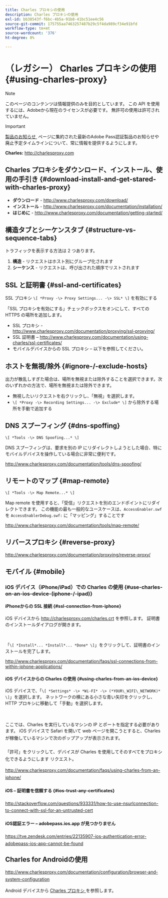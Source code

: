 ```yaml
---
title: Charles プロキシの使用
description: Charles プロキシの使用
exl-id: bb38543f-f6bc-4b5a-91b8-41bc51ee4c56
source-git-commit: 175755aa7463257487b29c5f4da989cf34e91bfd
workflow-type: tm+mt
source-wordcount: '376'
ht-degree: 0%

---
```


# （レガシー） Charles プロキシの使用 {#using-charles-proxy}

>[!NOTE]
>
>このページのコンテンツは情報提供のみを目的としています。 この API を使用するには、Adobeから現在のライセンスが必要です。 無許可の使用は許可されていません。

>[!IMPORTANT]
>
> [&#x200B; 製品のお知らせ &#x200B;](/help/authentication/product-announcements.md) ページに集約された最新のAdobe Pass認証製品のお知らせや廃止予定タイムラインについて、常に情報を提供するようにします。

**Charles:** <http://charlesproxy.com>


## Charles プロキシをダウンロード、インストール、使用の手引き {#download-install-and-get-stared-with-charles-proxy}

- **ダウンロード** - <http://www.charlesproxy.com/download/>
- **インストール** - <http://www.charlesproxy.com/documentation/installation/>
- **はじめに** - <http://www.charlesproxy.com/documentation/getting-started/>


## 構造タブとシーケンスタブ {#structure-vs-sequence-tabs}

トラフィックを表示する方法は 2 つあります。

1. **構造** - リクエストはホスト別にグループ化されます
1. **シーケンス** - リクエストは、呼び出された順序でリストされます


## SSL と証明書 {#ssl-and-certificates}

SSL プロキシ `\[ *Proxy -\> Proxy Settings... -\> SSL* \]` を有効にする

「SSL プロキシを有効にする」チェックボックスをオンにして、すべての HTTPS の場所を追加します。

<!-- NOTE TO WRITER - THESE IMAGES LINKS ARE BROKEN
![](https://dzf8vqv24eqhg.cloudfront.net/userfiles/258/326/ckfinder/images/ProxySettings.PNG) ![](https://dzf8vqv24eqhg.cloudfront.net/userfiles/258/326/ckfinder/images/SSLSettings.PNG) ![](https://dzf8vqv24eqhg.cloudfront.net/userfiles/258/326/ckfinder/images/AddHttpsLocations.PNG)
-->

- SSL プロキシ - <http://www.charlesproxy.com/documentation/proxying/ssl-proxying/>
- SSL 証明書 – <http://www.charlesproxy.com/documentation/using-charles/ssl-certificates/>
- モバイルデバイスからの SSL プロキシ – 以下を参照してください。


## ホストを無視/除外 {#ignore-/-exclude-hosts}

出力が散乱しすぎた場合は、場所を無視または除外することを選択できます。次のいずれかの方法で、場所を無視または除外できます。

- 無視したいリクエストを右クリックし、「無視」を選択します。
- `\[ *Proxy -\> Recording Settings... -\> Exclude* \]` から除外する場所を手動で追加する


## DNS スプーフィング {#dns-spoffing}

`\[ *Tools -\> DNS Spoofing...* \]`



DNS スプーフィングは、要求を別の IP にリダイレクトしようとした場合、特にモバイルデバイスを操作している場合に非常に便利です。

<!-- NOTE TO WRITER - THESE IMAGES LINKS ARE BROKEN
![](https://dzf8vqv24eqhg.cloudfront.net/userfiles/258/326/ckfinder/images/DNSSpoofing.PNG)
-->

<http://www.charlesproxy.com/documentation/tools/dns-spoofing/>


## リモートのマップ {#map-remote}

`\[ *Tools -\> Map Remote...* \]`



Map remote を使用すると、「受信」リクエストを別のエンドポイントにリダイレクトできます。 この機能の最も一般的なユースケースは、`AccessEnabler.swf` を `AccessEnablerDebug.swf:` に「マッピング」することです

<!-- NOTE TO WRITER - THESE IMAGES LINKS ARE BROKEN
![](https://dzf8vqv24eqhg.cloudfront.net/userfiles/258/326/ckfinder/images/MapRemote.PNG) ![](https://dzf8vqv24eqhg.cloudfront.net/userfiles/258/326/ckfinder/images/MapRemoteAdd.PNG)
-->

<http://www.charlesproxy.com/documentation/tools/map-remote/>



## リバースプロキシ {#reverse-proxy}

<http://www.charlesproxy.com/documentation/proxying/reverse-proxy/>

## モバイル {#mobile}

### iOS デバイス（iPhone/iPad）での Charles の使用 {#use-charles-on-an-ios-device-(iphone-/-ipad)}

#### iPhoneからの SSL 接続 {#ssl-connection-from-iphone}

iOS デバイスから <http://charlesproxy.com/charles.crt> を参照します。  証明書のインストールダイアログが開きます。

<!-- NOTE TO WRITER - THESE IMAGES LINKS ARE BROKEN
![](https://dzf8vqv24eqhg.cloudfront.net/userfiles/258/326/ckfinder/images/iOSDeviceSSLCertificate1\(1\).PNG)![](https://dzf8vqv24eqhg.cloudfront.net/userfiles/258/326/ckfinder/images/iOSDeviceSSLCertificate2\(1\).PNG)![](https://dzf8vqv24eqhg.cloudfront.net/userfiles/258/326/ckfinder/images/iOSDeviceSSLCertificate3.PNG)
-->

</br>

「`\[ *Install*... *Install*... *Done* \]`」をクリックして、証明書のインストールを完了します。

<http://www.charlesproxy.com/documentation/faqs/ssl-connections-from-within-iphone-applications/>



#### iOS デバイスからの Charles の使用 {#using-charles-from-an-ios-device}

iOS デバイスで、「`\[ *Settings* -\> *Wi-FI* -\> (*YOUR\_WIFI\_NETWORK)* \]`」を選択します。 ネットワークの横にある小さな青い矢印をクリックし、HTTP プロキシに移動して「手動」を選択します。


</br>

<!-- NOTE TO WRITER - THESE IMAGES LINKS ARE BROKEN
![](https://dzf8vqv24eqhg.cloudfront.net/userfiles/258/326/ckfinder/images/iOSDeviceManualProxy1.png)![](https://dzf8vqv24eqhg.cloudfront.net/userfiles/258/326/ckfinder/images/iOSDeviceManualProxy2.PNG)
-->

</br>
ここでは、Charles を実行しているマシンの IP とポートを指定する必要があります。 <span style="line-height: 1.6em;">iOS デバイスで Safari を開いて web ページを開こうとすると、Charles が稼働しているマシンで次のポップアップが表示されます。

</br>

<!-- NOTE TO WRITER - THESE IMAGES LINKS ARE BROKEN
![](https://dzf8vqv24eqhg.cloudfront.net/userfiles/258/326/ckfinder/images/iOSDeviceManualProxy3.PNG)
-->

</br>
「許可」をクリックして、デバイスが Charles を使用してそのすべてをプロキシ化できるようにします
リクエスト。

<http://www.charlesproxy.com/documentation/faqs/using-charles-from-an-iphone/>


#### iOS – 証明書を信頼する {#ios-trust-any-certificates}

<http://stackoverflow.com/questions/933331/how-to-use-nsurlconnection-to-connect-with-ssl-for-an-untrusted-cert>

#### iOS認証エラー – adobepass.ios.app が見つかりません

<https://tve.zendesk.com/entries/22135907-ios-authentication-error-adobepass-ios-app-cannot-be-found>


## Charles for Androidの使用

<http://www.charlesproxy.com/documentation/configuration/browser-and-system-configuration>


Android デバイスから [Charles プロキシ &#x200B;](http://charlesproxy.com/charles.crt) を参照します。
